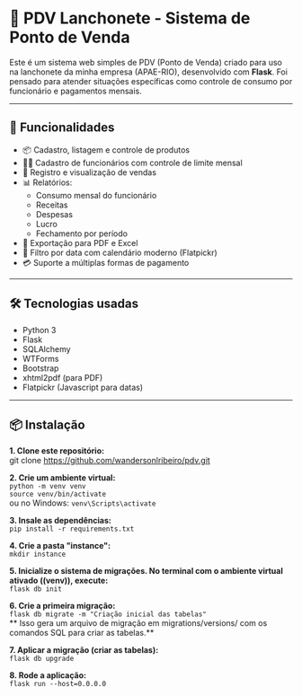 # 🍔 PDV Lanchonete - Sistema de Ponto de Venda

Este é um sistema web simples de PDV (Ponto de Venda) criado para uso na lanchonete da minha empresa (APAE-RIO), desenvolvido com **Flask**. Foi pensado para atender situações específicas como controle de consumo por funcionário e pagamentos mensais.

---

## 🚀 Funcionalidades

- 📦 Cadastro, listagem e controle de produtos
- 👨‍💼 Cadastro de funcionários com controle de limite mensal
- 🧾 Registro e visualização de vendas
- 📊 Relatórios:
  - Consumo mensal do funcionário
  - Receitas
  - Despesas
  - Lucro
  - Fechamento por período
- 📁 Exportação para PDF e Excel
- 📆 Filtro por data com calendário moderno (Flatpickr)
- 💳 Suporte a múltiplas formas de pagamento

---

## 🛠 Tecnologias usadas

- Python 3
- Flask
- SQLAlchemy
- WTForms
- Bootstrap
- xhtml2pdf (para PDF)
- Flatpickr (Javascript para datas)

---

## 📦 Instalação

**1. Clone este repositório:**  
git clone https://github.com/wandersonlribeiro/pdv.git

**2. Crie um ambiente virtual:**  
`python -m venv venv`  
`source venv/bin/activate`  
ou no Windows: `venv\Scripts\activate` 

**3. Insale as dependências:**  
`pip install -r requirements.txt`

**4. Crie a pasta "instance":**  
`mkdir instance`

**5. Inicialize o sistema de migrações. No terminal com o ambiente virtual ativado ((venv)), execute:**  
`flask db init`

**6. Crie a primeira migração:**  
`flask db migrate -m "Criação inicial das tabelas"`  
** Isso gera um arquivo de migração em migrations/versions/ com os comandos SQL para criar as tabelas.**  

**7. Aplicar a migração (criar as tabelas):**  
`flask db upgrade`

**8. Rode a aplicação:**  
`flask run --host=0.0.0.0`



